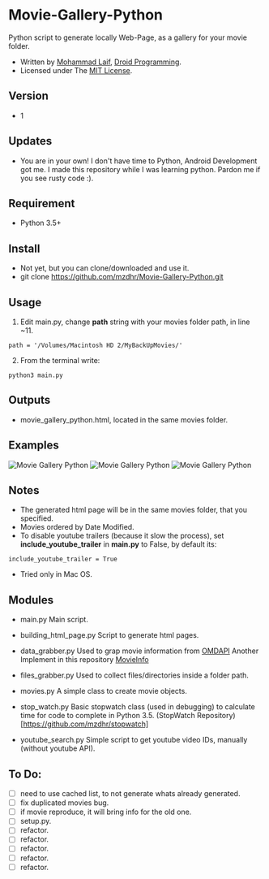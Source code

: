 # Movie-Gallery-Python
Python script to generate locally Web-Page, as a gallery for your movie folder.

* Written by [Mohammad Laif](https://twitter.com/mohammadlaif), [Droid Programming](droidprogramming.com).
* Licensed under The [MIT License](../master/LICENSE).


## Version
* 1


## Updates
* You are in your own!
I don't have time to Python, Android Development got me.
I made this repository while I was learning python. Pardon me if you see rusty code :).


## Requirement
* Python 3.5+


## Install
* Not yet, but you can clone/downloaded and use it.
* git clone https://github.com/mzdhr/Movie-Gallery-Python.git


## Usage
1. Edit main.py, change **path** string with your movies folder path, in line ~11.
```
path = '/Volumes/Macintosh HD 2/MyBackUpMovies/'
```
2. From the terminal write:
```
python3 main.py
```


## Outputs
* movie_gallery_python.html, located in the same movies folder.


## Examples
![Movie Gallery Python](../master/img/movie_gallery_python01.png "Terminal Weather")
![Movie Gallery Python](../master/img/movie_gallery_python02.png "Terminal Weather")
![Movie Gallery Python](../master/img/movie_gallery_python03.png "Terminal Weather")


## Notes
* The generated html page will be in the same movies folder, that you specified.
* Movies ordered by Date Modified.
* To disable youtube trailers (because it slow the process), set **include_youtube_trailer** in **main.py** to False, by default its:
```
include_youtube_trailer = True
```
* Tried only in Mac OS.


## Modules
* main.py
Main script.

* building_html_page.py
Script to generate html pages.

* data_grabber.py
Used to grap movie information from [OMDAPI](http://www.omdbapi.com)
Another Implement in this repository [MovieInfo](https://github.com/mzdhr/movieinfo)

* files_grabber.py
Used to collect files/directories inside a folder path.

* movies.py
A simple class to create movie objects.

* stop_watch.py
Basic stopwatch class (used in debugging) to calculate time for code to complete in Python 3.5.
(StopWatch Repository)[https://github.com/mzdhr/stopwatch]

* youtube_search.py
Simple script to get youtube video IDs, manually (without youtube API).


## To Do:
- [ ] need to use cached list, to not generate whats already generated.
- [ ] fix duplicated movies bug.
- [ ] if movie reproduce, it will bring info for the old one.
- [ ] setup.py.
- [ ] refactor.
- [ ] refactor.
- [ ] refactor.
- [ ] refactor.
- [ ] refactor.
